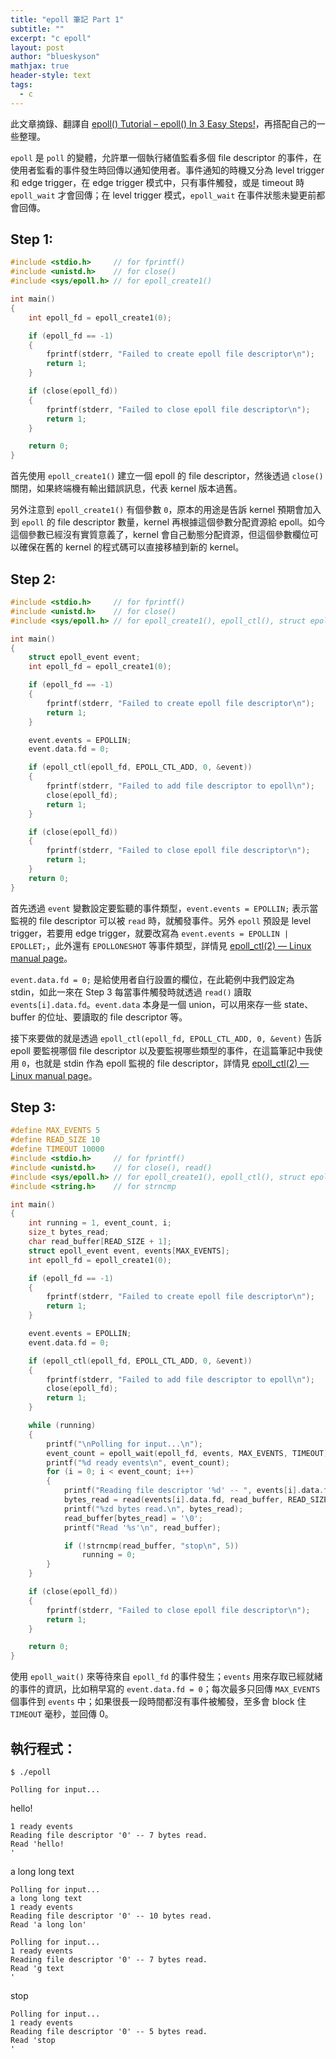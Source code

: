 ```yaml
---
title: "epoll 筆記 Part 1"
subtitle: ""
excerpt: "c epoll"
layout: post
author: "blueskyson"
mathjax: true
header-style: text
tags:
  - c
---
```


此文章摘錄、翻譯自 [epoll() Tutorial – epoll() In 3 Easy Steps!](https://suchprogramming.com/epoll-in-3-easy-steps/)，再搭配自己的一些整理。

`epoll` 是 `poll` 的變體，允許單一個執行緒值監看多個 file descriptor 的事件，在使用者監看的事件發生時回傳以通知使用者。事件通知的時機又分為 level trigger 和 edge trigger，在 edge trigger 模式中，只有事件觸發，或是 timeout 時 `epoll_wait` 才會回傳；在 level trigger 模式，`epoll_wait` 在事件狀態未變更前都會回傳。

## Step 1:

```c
#include <stdio.h>     // for fprintf()
#include <unistd.h>    // for close()
#include <sys/epoll.h> // for epoll_create1()

int main()
{
    int epoll_fd = epoll_create1(0);

    if (epoll_fd == -1)
    {
        fprintf(stderr, "Failed to create epoll file descriptor\n");
        return 1;
    }

    if (close(epoll_fd))
    {
        fprintf(stderr, "Failed to close epoll file descriptor\n");
        return 1;
    }

    return 0;
}
```

首先使用 `epoll_create1()` 建立一個 epoll 的 file descriptor，然後透過 `close()` 關閉，如果終端機有輸出錯誤訊息，代表 kernel 版本過舊。

另外注意到 `epoll_create1()` 有個參數 `0`，原本的用途是告訴 kernel 預期會加入到 `epoll` 的 file descriptor 數量，kernel 再根據這個參數分配資源給 epoll。如今這個參數已經沒有實質意義了，kernel 會自己動態分配資源，但這個參數欄位可以確保在舊的 kernel 的程式碼可以直接移植到新的 kernel。

## Step 2:

```c
#include <stdio.h>     // for fprintf()
#include <unistd.h>    // for close()
#include <sys/epoll.h> // for epoll_create1(), epoll_ctl(), struct epoll_event

int main()
{
    struct epoll_event event;
    int epoll_fd = epoll_create1(0);

    if (epoll_fd == -1)
    {
        fprintf(stderr, "Failed to create epoll file descriptor\n");
        return 1;
    }

    event.events = EPOLLIN;
    event.data.fd = 0;

    if (epoll_ctl(epoll_fd, EPOLL_CTL_ADD, 0, &event))
    {
        fprintf(stderr, "Failed to add file descriptor to epoll\n");
        close(epoll_fd);
        return 1;
    }

    if (close(epoll_fd))
    {
        fprintf(stderr, "Failed to close epoll file descriptor\n");
        return 1;
    }
    return 0;
}
```

首先透過 `event` 變數設定要監聽的事件類型，`event.events = EPOLLIN;` 表示當監視的 file descriptor 可以被 `read` 時，就觸發事件。另外 `epoll` 預設是 level trigger，若要用 edge trigger，就要改寫為 `event.events = EPOLLIN | EPOLLET;`，此外還有 `EPOLLONESHOT` 等事件類型，詳情見 [epoll_ctl(2) — Linux manual page](https://man7.org/linux/man-pages/man2/epoll_ctl.2.html)。

`event.data.fd = 0;` 是給使用者自行設置的欄位，在此範例中我們設定為 stdin，如此一來在 Step 3 每當事件觸發時就透過 `read()` 讀取 `events[i].data.fd`。`event.data` 本身是一個 union，可以用來存一些 state、buffer 的位址、要讀取的 file descriptor 等。 

接下來要做的就是透過 `epoll_ctl(epoll_fd, EPOLL_CTL_ADD, 0, &event)` 告訴 epoll 要監視哪個 file descriptor 以及要監視哪些類型的事件，在這篇筆記中我使用 `0`，也就是 stdin 作為 epoll 監視的 file descriptor，詳情見 [epoll_ctl(2) — Linux manual page](https://man7.org/linux/man-pages/man2/epoll_ctl.2.html)。

## Step 3:

```c
#define MAX_EVENTS 5
#define READ_SIZE 10
#define TIMEOUT 10000
#include <stdio.h>     // for fprintf()
#include <unistd.h>    // for close(), read()
#include <sys/epoll.h> // for epoll_create1(), epoll_ctl(), struct epoll_event
#include <string.h>    // for strncmp

int main()
{
    int running = 1, event_count, i;
    size_t bytes_read;
    char read_buffer[READ_SIZE + 1];
    struct epoll_event event, events[MAX_EVENTS];
    int epoll_fd = epoll_create1(0);

    if (epoll_fd == -1)
    {
        fprintf(stderr, "Failed to create epoll file descriptor\n");
        return 1;
    }

    event.events = EPOLLIN;
    event.data.fd = 0;

    if (epoll_ctl(epoll_fd, EPOLL_CTL_ADD, 0, &event))
    {
        fprintf(stderr, "Failed to add file descriptor to epoll\n");
        close(epoll_fd);
        return 1;
    }

    while (running)
    {
        printf("\nPolling for input...\n");
        event_count = epoll_wait(epoll_fd, events, MAX_EVENTS, TIMEOUT);
        printf("%d ready events\n", event_count);
        for (i = 0; i < event_count; i++)
        {
            printf("Reading file descriptor '%d' -- ", events[i].data.fd);
            bytes_read = read(events[i].data.fd, read_buffer, READ_SIZE);
            printf("%zd bytes read.\n", bytes_read);
            read_buffer[bytes_read] = '\0';
            printf("Read '%s'\n", read_buffer);

            if (!strncmp(read_buffer, "stop\n", 5))
                running = 0;
        }
    }

    if (close(epoll_fd))
    {
        fprintf(stderr, "Failed to close epoll file descriptor\n");
        return 1;
    }

    return 0;
}
```

使用 `epoll_wait()` 來等待來自 `epoll_fd` 的事件發生；`events` 用來存取已經就緒的事件的資訊，比如稍早寫的 `event.data.fd = 0`；每次最多只回傳 `MAX_EVENTS` 個事件到 `events` 中；如果很長一段時間都沒有事件被觸發，至多會 block 住 `TIMEOUT` 毫秒，並回傳 0。

## 執行程式：

```non
$ ./epoll

Polling for input...
```

hello!

```non
1 ready events
Reading file descriptor '0' -- 7 bytes read.
Read 'hello!
'
```

a long long text

```non
Polling for input...
a long long text
1 ready events
Reading file descriptor '0' -- 10 bytes read.
Read 'a long lon'

Polling for input...
1 ready events
Reading file descriptor '0' -- 7 bytes read.
Read 'g text
'
```

stop

```non
Polling for input...
1 ready events
Reading file descriptor '0' -- 5 bytes read.
Read 'stop
'
```
